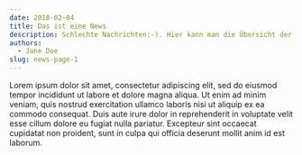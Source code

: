 ```yaml
---
date: 2018-02-04
title: Das ist eine News
description: Schlechte Nachrichten:-). Hier kann man die Übersicht der Nachrichten angeben, die auf der Homepage veröffentlicht werden sollen. Es gibt genug Platz.
authors:
  - Jane Doe
slug: news-page-1
---
```


Lorem ipsum dolor sit amet, consectetur adipiscing elit, sed do eiusmod tempor incididunt ut labore et dolore magna aliqua. Ut enim ad minim veniam, quis nostrud exercitation ullamco laboris nisi ut aliquip ex ea commodo consequat. Duis aute irure dolor in reprehenderit in voluptate velit esse cillum dolore eu fugiat nulla pariatur. Excepteur sint occaecat cupidatat non proident, sunt in culpa qui officia deserunt mollit anim id est laborum.
